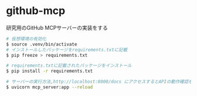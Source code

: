 # github-mcp
研究用のGitHub MCPサーバーの実装をする

```bash
# 仮想環境の有効化
$ source .venv/bin/activate
# インストールしたパッケージをrequirements.txtに記載
$ pip freeze > requirements.txt

# requirements.txtに記載されたパッケージをインストール
$ pip install -r requirements.txt

# サーバーの実行方法,http://localhost:8000/docs にアクセスするとAPIの動作確認もできる
$ uvicorn mcp_server:app --reload
```